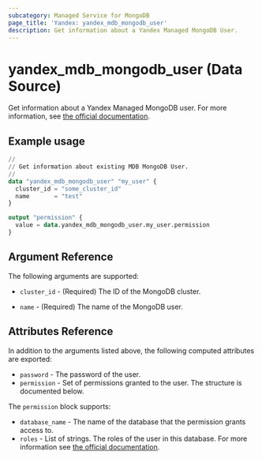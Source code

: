```yaml
---
subcategory: Managed Service for MongoDB
page_title: 'Yandex: yandex_mdb_mongodb_user'
description: Get information about a Yandex Managed MongoDB User.
---
```


# yandex_mdb_mongodb_user (Data Source)

Get information about a Yandex Managed MongoDB user. For more information, see [the official documentation](https://yandex.cloud/docs/managed-mongodb/).

## Example usage

```terraform
//
// Get information about existing MDB MongoDB User.
//
data "yandex_mdb_mongodb_user" "my_user" {
  cluster_id = "some_cluster_id"
  name       = "test"
}

output "permission" {
  value = data.yandex_mdb_mongodb_user.my_user.permission
}
```

## Argument Reference

The following arguments are supported:

* `cluster_id` - (Required) The ID of the MongoDB cluster.

* `name` - (Required) The name of the MongoDB user.

## Attributes Reference

In addition to the arguments listed above, the following computed attributes are exported:

* `password` - The password of the user.
* `permission` - Set of permissions granted to the user. The structure is documented below.

The `permission` block supports:

* `database_name` - The name of the database that the permission grants access to.
* `roles` - List of strings. The roles of the user in this database. For more information see [the official documentation](https://yandex.cloud/docs/managed-mongodb/concepts/users-and-roles).
